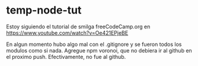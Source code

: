 # temp-node-tut

Estoy siguiendo el tutorial de smilga freeCodeCamp.org en https://www.youtube.com/watch?v=Oe421EPjeBE

En algun momento hubo algo mal con el .gitignore y se fueron todos los modulos como si nada.
Agregue npm voronoi, que no debiera ir al github en el proximo push. Efectivamente, no fue al github.
